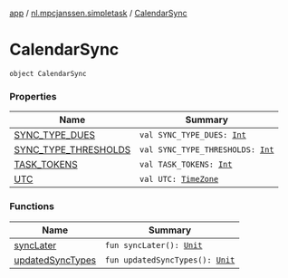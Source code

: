 [app](../../index.md) / [nl.mpcjanssen.simpletask](../index.md) / [CalendarSync](.)

# CalendarSync

`object CalendarSync`

### Properties

| Name | Summary |
|---|---|
| [SYNC_TYPE_DUES](-s-y-n-c_-t-y-p-e_-d-u-e-s.md) | `val SYNC_TYPE_DUES: `[`Int`](https://kotlinlang.org/api/latest/jvm/stdlib/kotlin/-int/index.html) |
| [SYNC_TYPE_THRESHOLDS](-s-y-n-c_-t-y-p-e_-t-h-r-e-s-h-o-l-d-s.md) | `val SYNC_TYPE_THRESHOLDS: `[`Int`](https://kotlinlang.org/api/latest/jvm/stdlib/kotlin/-int/index.html) |
| [TASK_TOKENS](-t-a-s-k_-t-o-k-e-n-s.md) | `val TASK_TOKENS: `[`Int`](https://kotlinlang.org/api/latest/jvm/stdlib/kotlin/-int/index.html) |
| [UTC](-u-t-c.md) | `val UTC: `[`TimeZone`](http://docs.oracle.com/javase/6/docs/api/java/util/TimeZone.html) |

### Functions

| Name | Summary |
|---|---|
| [syncLater](sync-later.md) | `fun syncLater(): `[`Unit`](https://kotlinlang.org/api/latest/jvm/stdlib/kotlin/-unit/index.html) |
| [updatedSyncTypes](updated-sync-types.md) | `fun updatedSyncTypes(): `[`Unit`](https://kotlinlang.org/api/latest/jvm/stdlib/kotlin/-unit/index.html) |
